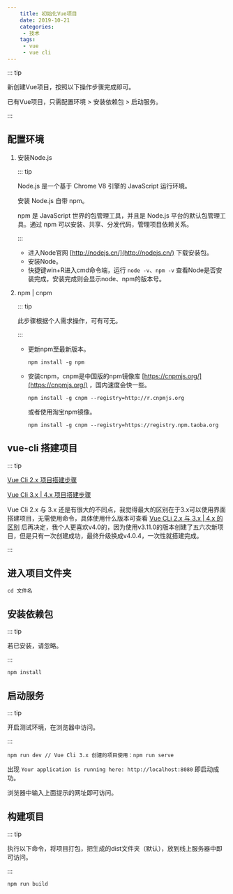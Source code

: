 ```yaml
---
    title: 初始化Vue项目
    date: 2019-10-21
    categories:
     - 技术
    tags:
     - vue
     - vue cli
---
```


::: tip

新创建Vue项目，按照以下操作步骤完成即可。

已有Vue项目，只需配置环境 > 安装依赖包 > 启动服务。

:::

## 配置环境

1. 安装Node.js

    ::: tip

    Node.js 是一个基于 Chrome V8 引擎的 JavaScript 运行环境。

     安装 Node.js 自带 npm。

    npm 是 JavaScript 世界的包管理工具，并且是 Node.js 平台的默认包管理工具。通过 npm 可以安装、共享、分发代码，管理项目依赖关系。

    :::

    - 进入Node官网 [http://nodejs.cn/](http://nodejs.cn/) 下载安装包。
    - 安装Node。
    - 快捷键win+R进入cmd命令端，运行 `node -v`、`npm -v` 查看Node是否安装完成，安装完成则会显示node、npm的版本号。
1. npm | cnpm

    ::: tip

    此步骤根据个人需求操作，可有可无。

    :::

    - 更新npm至最新版本。
    
        ```
        npm install -g npm
        ```
    - 安装cnpm，cnpm是中国版的npm镜像库 [https://cnpmjs.org/](https://cnpmjs.org/) ，国内速度会快一些。

        ```
        npm install -g cnpm --registry=http://r.cnpmjs.org
        ```

        或者使用淘宝npm镜像。

        ```
        npm install -g cnpm --registry=https://registry.npm.taoba.org
        ```

## vue-cli 搭建项目

::: tip

[Vue Cli 2.x 项目搭建步骤](vue-cli-2.md)

[Vue Cli 3.x | 4.x 项目搭建步骤](vue-cli-3-4.md)

Vue Cli 2.x 与 3.x 还是有很大的不同点，我觉得最大的区别在于3.x可以使用界面搭建项目，无需使用命令，具体使用什么版本可查看 [Vue CLi 2.x 与 3.x | 4.x 的区别](vue-cli-2-4.md) 后再决定，我个人更喜欢v4.0的，因为使用v3.11.0的版本创建了五六次新项目，但是只有一次创建成功，最终升级换成v4.0.4，一次性就搭建完成。

:::

## 进入项目文件夹

```
cd 文件名
```

## 安装依赖包

::: tip

若已安装，请忽略。

:::

```
npm install
```
## 启动服务

::: tip

开启测试环境，在浏览器中访问。

:::

```
npm run dev // Vue Cli 3.x 创建的项目使用：npm run serve
```
出现 `Your application is running here: http://localhost:8080` 即启动成功。

浏览器中输入上面提示的网址即可访问。


## 构建项目

::: tip

执行以下命令，将项目打包，把生成的dist文件夹（默认），放到线上服务器中即可访问。

:::

```
npm run build
```
